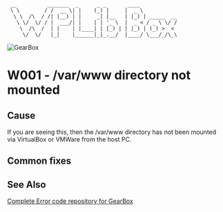 ```
 __          _______  _      _ _       ____
 \ \        / /  __ \| |    (_) |     |  _ \
  \ \  /\  / /| |__) | |     _| |__   | |_) | _____  __
   \ \/  \/ / |  ___/| |    | | '_ \  |  _ < / _ \ \/ /
    \  /\  /  | |    | |____| | |_) | | |_) | (_) >  <
     \/  \/   |_|    |______|_|_.__/  |____/ \___/_/\_\
```

![GearBox](https://github.com/gearboxworks/box-scripts/blob/master/docs/GearBox-100x.png)

# W001 - /var/www directory not mounted

## Cause
If you are seeing this, then the /var/www directory has not been mounted via VirtualBox or VMWare from the host PC.

## Common fixes

### 


## See Also
[Complete Error code repository for GearBox](https://github.com/gearboxworks/box-scripts/tree/master/docs/errors)
